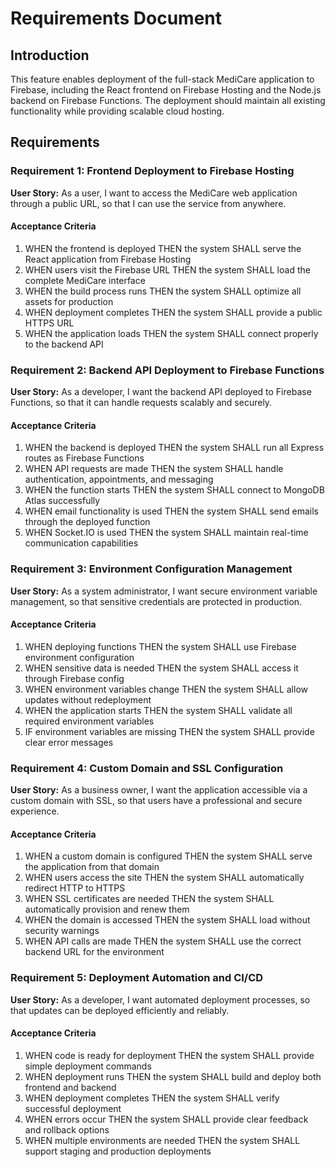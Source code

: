 # Requirements Document

## Introduction

This feature enables deployment of the full-stack MediCare application to Firebase, including the React frontend on Firebase Hosting and the Node.js backend on Firebase Functions. The deployment should maintain all existing functionality while providing scalable cloud hosting.

## Requirements

### Requirement 1: Frontend Deployment to Firebase Hosting

**User Story:** As a user, I want to access the MediCare web application through a public URL, so that I can use the service from anywhere.

#### Acceptance Criteria

1. WHEN the frontend is deployed THEN the system SHALL serve the React application from Firebase Hosting
2. WHEN users visit the Firebase URL THEN the system SHALL load the complete MediCare interface
3. WHEN the build process runs THEN the system SHALL optimize all assets for production
4. WHEN deployment completes THEN the system SHALL provide a public HTTPS URL
5. WHEN the application loads THEN the system SHALL connect properly to the backend API

### Requirement 2: Backend API Deployment to Firebase Functions

**User Story:** As a developer, I want the backend API deployed to Firebase Functions, so that it can handle requests scalably and securely.

#### Acceptance Criteria

1. WHEN the backend is deployed THEN the system SHALL run all Express routes as Firebase Functions
2. WHEN API requests are made THEN the system SHALL handle authentication, appointments, and messaging
3. WHEN the function starts THEN the system SHALL connect to MongoDB Atlas successfully
4. WHEN email functionality is used THEN the system SHALL send emails through the deployed function
5. WHEN Socket.IO is used THEN the system SHALL maintain real-time communication capabilities

### Requirement 3: Environment Configuration Management

**User Story:** As a system administrator, I want secure environment variable management, so that sensitive credentials are protected in production.

#### Acceptance Criteria

1. WHEN deploying functions THEN the system SHALL use Firebase environment configuration
2. WHEN sensitive data is needed THEN the system SHALL access it through Firebase config
3. WHEN environment variables change THEN the system SHALL allow updates without redeployment
4. WHEN the application starts THEN the system SHALL validate all required environment variables
5. IF environment variables are missing THEN the system SHALL provide clear error messages

### Requirement 4: Custom Domain and SSL Configuration

**User Story:** As a business owner, I want the application accessible via a custom domain with SSL, so that users have a professional and secure experience.

#### Acceptance Criteria

1. WHEN a custom domain is configured THEN the system SHALL serve the application from that domain
2. WHEN users access the site THEN the system SHALL automatically redirect HTTP to HTTPS
3. WHEN SSL certificates are needed THEN the system SHALL automatically provision and renew them
4. WHEN the domain is accessed THEN the system SHALL load without security warnings
5. WHEN API calls are made THEN the system SHALL use the correct backend URL for the environment

### Requirement 5: Deployment Automation and CI/CD

**User Story:** As a developer, I want automated deployment processes, so that updates can be deployed efficiently and reliably.

#### Acceptance Criteria

1. WHEN code is ready for deployment THEN the system SHALL provide simple deployment commands
2. WHEN deployment runs THEN the system SHALL build and deploy both frontend and backend
3. WHEN deployment completes THEN the system SHALL verify successful deployment
4. WHEN errors occur THEN the system SHALL provide clear feedback and rollback options
5. WHEN multiple environments are needed THEN the system SHALL support staging and production deployments